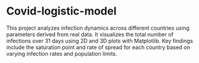 # Covid-logistic-model
This project analyzes infection dynamics across different countries using parameters derived from real data. It visualizes the total number of infections over 31 days using 2D and 3D plots with Matplotlib. Key findings include the saturation point and rate of spread for each country based on varying infection rates and population limits.
